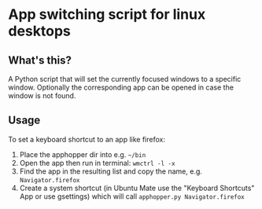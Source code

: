 # App switching script for linux desktops
## What's this?
A Python script that will set the currently focused windows to a specific window. Optionally the corresponding app can be opened in case the window is not found.

## Usage
To set a keyboard shortcut to an app like firefox:

1. Place the apphopper dir into e.g. `~/bin`
2. Open the app then run in terminal: `wmctrl -l -x`
3. Find the app in the resulting list and copy the name, e.g. `Navigator.firefox`
4. Create a system shortcut (in Ubuntu Mate use the "Keyboard Shortcuts" App or use gsettings) which will call `apphopper.py Navigator.firefox`
